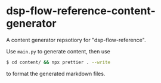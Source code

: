 # dsp-flow-reference-content-generator

A content generator repsotiory for "dsp-flow-reference".

Use `main.py` to generate content, then use

```bash
$ cd content/ && npx prettier . --write
```

to format the generated markdown files.
